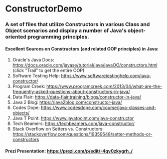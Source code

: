 # ConstructorDemo

### A set of files that utilize Constructors in various Class and Object scenarios and display a number of Java's object-oriented programming principles.

#### Excellent Sources on Constructors (and related OOP principles) in Java: 

1. Oracle's Java Docs: https://docs.oracle.com/javase/tutorial/java/javaOO/constructors.html (click "Trail" to get the entire OOP)
2. Software Testing Help: https://www.softwaretestinghelp.com/java-constructor/
3. Program Creek: https://www.programcreek.com/2013/04/what-are-the-frequently-asked-questions-about-constructors-in-java/
4. Data Flair: https://data-flair.training/blogs/constructor-in-java/
5. Java 2 Blog: https://java2blog.com/constructor-java/
6. Codes Dope: https://www.codesdope.com/course/java-classes-and-objects/
7. Java T Point: https://www.javatpoint.com/java-constructor
8. Tech Beamers: https://techbeamers.com/java-constructor/
9. Stack Overflow on Setters vs. Constructors: https://stackoverflow.com/questions/19359548/setter-methods-or-constructors

#### Prezi Presentation: https://prezi.com/p/edit/-4qv0zkygrh_/


